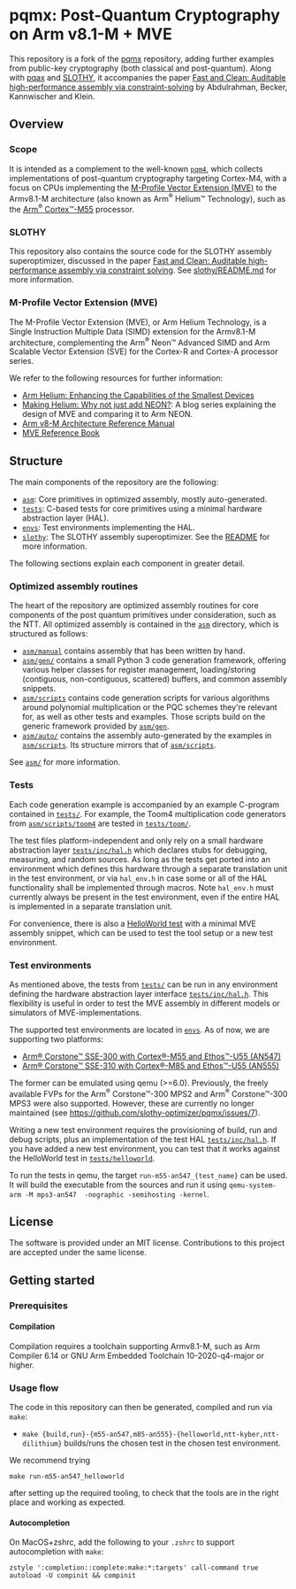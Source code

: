 # pqmx: Post-Quantum Cryptography on Arm v8.1-M + MVE
This repository is a fork of the [pqmx](https://gitlab.com/arm-research/security/pqmx) repository, adding further
examples from public-key cryptography (both classical and post-quantum). Along with
[pqax](https://github.com/slothy-optimizer/pqax) and [SLOTHY](https://github.com/slothy-optimizer/slothy), it
accompanies the paper [Fast and Clean: Auditable high-performance assembly via
constraint-solving](https://eprint.iacr.org/2022/1303) by Abdulrahman, Becker, Kannwischer and Klein.
## Overview
### Scope

It is intended as a complement to the well-known [`pqm4`](https://github.com/mupq/pqm4/), which collects implementations
of post-quantum cryptography targeting Cortex-M4, with a focus on CPUs implementing the [M-Profile Vector Extension
(MVE)](https://www.arm.com/why-arm/technologies/helium) to the Armv8.1-M architecture (also known as Arm<sup>&reg;</sup>
Helium&trade; Technology), such as the [Arm<sup>&reg;</sup>
Cortex&trade;-M55](https://www.arm.com/products/silicon-ip-cpu/cortex-m/cortex-m55) processor.

### SLOTHY

This repository also contains the source code for the SLOTHY assembly superoptimizer, discussed in the paper [Fast and Clean: Auditable high-performance assembly via constraint solving](https://eprint.iacr.org/2022/1303). See [slothy/README.md](slothy/README.md) for more information.

### M-Profile Vector Extension (MVE)

The M-Profile Vector Extension (MVE), or Arm Helium Technology, is a Single Instruction Multiple Data (SIMD) extension for the Armv8.1-M architecture, complementing the
Arm<sup>&reg;</sup> Neon&trade; Advanced SIMD and Arm Scalable Vector Extension (SVE) for the Cortex-R and Cortex-A processor series.

We refer to the following resources for further information:
* [Arm Helium: Enhancing the Capabilities of the Smallest Devices](https://www.arm.com/why-arm/technologies/helium)
* [Making Helium: Why not just add
  NEON?](https://community.arm.com/developer/research/b/articles/posts/making-helium-why-not-just-add-neon): A blog
  series explaining the design of MVE and comparing it to Arm NEON.
* [Arm v8-M Architecture Reference Manual](https://developer.arm.com/documentation/ddi0553/latest)
* [MVE Reference Book](https://www.arm.com/resources/education/books/mve-reference-book)

## Structure

The main components of the repository are the following:
* [`asm`](asm): Core primitives in optimized assembly, mostly auto-generated.
* [`tests`](tests): C-based tests for core primitives using a minimal hardware abstraction layer (HAL).
* [`envs`](envs): Test environments implementing the HAL.
* [`slothy`](slothy): The SLOTHY assembly superoptimizer. See the [README](slothy/README.md) for more information.

The following sections explain each component in greater detail.

### Optimized assembly routines

The heart of the repository are optimized assembly routines for core components of the post quantum primitives under
consideration, such as the NTT. All optimized assembly is contained in the [`asm`](asm) directory, which is structured
as follows:

* [`asm/manual`](asm/manual) contains assembly that has been written by hand.
* [`asm/gen/`](asm/gen/) contains a small Python 3 code generation framework, offering various helper classes for
  register management, loading/storing (contiguous, non-contiguous, scattered) buffers, and common assembly snippets.
* [`asm/scripts`](asm/scripts) contains code generation scripts for various
  algorithms around polynomial multiplication or the PQC schemes they're relevant for, as well as other tests and
  examples. Those scripts build on the generic framework provided by [`asm/gen`](asm/gen).
* [`asm/auto/`](asm/auto/) contains the assembly auto-generated by the examples in
  [`asm/scripts`](asm/scripts/). Its structure mirrors that of [`asm/scripts`](asm/scripts/).

See [`asm/`](asm/) for more information.

### Tests

Each code generation example is accompanied by an example C-program contained in [`tests/`](tests/). For example, the Toom4
multiplication code generators from [`asm/scripts/toom4`](asm/scripts/toom4/) are tested in
[`tests/toom/`](tests/toom/).

The test files platform-independent and only rely on a small hardware abstraction layer
[`tests/inc/hal.h`](tests/inc/hal.h) which declares stubs for debugging, measuring, and random sources. As long as the tests get ported into an environment which defines this
hardware
through a separate translation unit in the test environment, or via `hal_env.h` in case some or all of the HAL
functionality shall be implemented through macros. Note `hal_env.h` must currently always be present in the test environment, even
if the entire HAL is implemented in a separate translation unit.

For convenience, there is also a [HelloWorld test](tests/helloworld/) with a minimal MVE assembly snippet, which can be used to test the tool setup or a new test environment.

### Test environments

As mentioned above, the tests from [`tests/`](tests/) can be run in any environment defining the hardware abstraction layer
interface [`tests/inc/hal.h`](tests/inc/hal.h). This flexibility is useful in order to test the MVE assembly in different models or
simulators of MVE-implementations.

The supported test environments are located in [`envs`](envs/).
As of now, we are supporting two platforms:
 - [Arm® Corstone™ SSE-300 with Cortex®-M55 and Ethos™-U55 (AN547)](https://developer.arm.com/downloads/view/AN547)
 - [Arm® Corstone™ SSE-310 with Cortex®-M85 and Ethos™-U55 (AN555)](https://developer.arm.com/downloads/view/AN555)

The former can be emulated using qemu (>=6.0).
Previously, the freely available FVPs for the Arm<sup>&reg;</sup> Corstone&trade;-300 MPS2 and Arm<sup>&reg;</sup> Corstone&trade;-300 MPS3 were also supported.
However, these are currently no longer maintained (see https://github.com/slothy-optimizer/pqmx/issues/7).

Writing a new test environment requires the provisioning of build, run and debug scripts, plus an implementation of the
test HAL [`tests/inc/hal.h`](tests/inc/hal.h).
If you have added a new test
environment, you can test that it works against the HelloWorld test in [`tests/helloworld`](tests/helloworld/).

To run the tests in qemu, the target `run-m55-an547_{test_name}` can be used. It will build the executable from the sources and run it using `qemu-system-arm -M mps3-an547  -nographic -semihosting -kernel`.

## License

The software is provided under an MIT license. Contributions to this project are accepted under the same license.

## Getting started

### Prerequisites

#### Compilation

Compilation requires a toolchain supporting Armv8.1-M, such as Arm Compiler 6.14 or GNU Arm Embedded Toolchain 10-2020-q4-major or
higher.

### Usage flow


The code in this repository can then be generated, compiled and run via `make`:
* `make {build,run}-{m55-an547,m85-an555}-{helloworld,ntt-kyber,ntt-dilithium}` builds/runs the chosen
  test in the chosen test environment.

We recommend trying

```
make run-m55-an547_helloworld
```

after setting up the required tooling, to check that the tools are in the
right place and working as expected.

#### Autocompletion

On MacOS+zshrc, add the following to your `.zshrc` to support autocompletion with `make`:

```
zstyle ':completion::complete:make:*:targets' call-command true
autoload -U compinit && compinit
```

